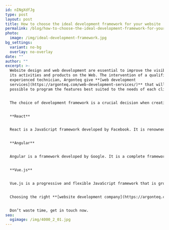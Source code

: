 ```yaml
---
id: nINgXdfJg
type: post
layout: post
title: How to choose the ideal development framework for your website
permalink: /blog/how-to-choose-the-ideal-development-framework-for-your-website/
photo:
  image: /img/ideal-development-framework.jpg
bg_settings:
  variant: no-bg
  overlay: no-overlay
date: ""
author: ""
excerpt: >-
  Website design and web development are essential to improve the visibility of
  its activities and products on the Web. The intervention of a qualified and
  experienced technician, Argonteq give **[web development
  services](https://argonteq.com/web-development-services/)** that will make it
  possible to program the features best suited to the needs of each client.


  The choice of development framework is a crucial decision when creating a website. With a plethora of options available, it’s important to understand the pros and cons of each framework. In this article, we’ll take a close look at three of the most popular **[web development company in usa](https://argonteq.com/web-development-services/)**. Which working on different frameworks: React, Angular, and Vue.js. We’ll explore their features, development ecosystem, and typical use cases, to help you make an informed decision for your web project.


  **React**


  React is a JavaScript framework developed by Facebook. It is renowned for its ease of use and high performance. Thanks to its efficient management of the virtual DOM, react makes it possible to create responsive and interactive user interfaces. Reacts reusable component architecture makes it easy to build scalable and maintainable applications. Additionally, the React community is large and vibrant, offering an abundance of third-party resources and libraries. However, react has a slightly higher learning curve and can seem complex for beginners.


  **Angular**


  Angular is a framework developed by Google. It is a complete framework offering many out-of-the-box features for developing complex web applications. Dependency injection, two-way data binding, and state management are some of the key features of Angular. This framework is particularly suitable for large-scale projects requiring a solid architecture and optimal scalability. However, the initial learning of Angular can be more complex due to its more rigid structure and approach based on concepts such as modules and directives.


  **Vue.js**


  Vue.js is a progressive and flexible JavaScript framework that is growing in popularity. It stands out for its simplicity and gentle learning curve. With Vue.js, you can build interactive web applications with high performance. Vue.js offers great adaptability, which makes it ideal for small to medium applications. It is also known for its clear and concise documentation, making it easy to learn for new developers. However, compared to React and Angular, Vue.js has a slightly smaller community and ecosystem, although growing rapidly.


  Choosing the right **[website development company](https://argonteq.com/web-development-services/)** for framework is essential for the success of your web project. By evaluating the pros and cons of React, Angular, and Vue.js, you can make an informed decision. Contact me now to discuss your specific needs and get personalized advice. Together, we can create a high-performing and engaging website that will meet your goals and appeal to your target audience.


  Don’t waste time, get in touch now.
seo:
  ogimage: /img/4000_2_01.jpg
---
```

